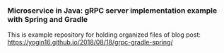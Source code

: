 ### Microservice in Java: gRPC server implementation example with Spring and Gradle

This is example repository for holding organized files of blog post: https://yogin16.github.io/2018/08/18/grpc-gradle-spring/
